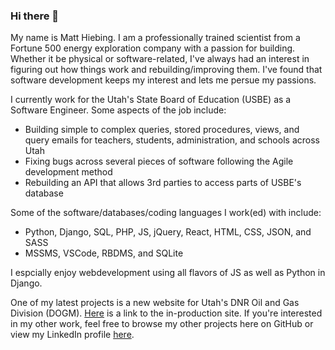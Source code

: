 ### Hi there 👋
My name is Matt Hiebing.  I am a professionally trained scientist from a Fortune 500 energy exploration company with a passion for building.  Whether it be physical or software-related, I've always had an interest in figuring out how things work and rebuilding/improving them.  I've found that software development keeps my interest and lets me persue my passions.

I currently work for the Utah's State Board of Education (USBE) as a Software Engineer.  Some aspects of the job include:
* Building simple to complex queries, stored procedures, views, and query emails for teachers, students, administration, and schools across Utah
* Fixing bugs across several pieces of software following the Agile development method
* Rebuilding an API that allows 3rd parties to access parts of USBE's database 

Some of the software/databases/coding languages I work(ed) with include:
* Python, Django, SQL, PHP, JS, jQuery, React, HTML, CSS, JSON, and SASS
* MSSMS, VSCode, RBDMS, and SQLite

I espcially enjoy webdevelopment using all flavors of JS as well as Python in Django.

One of my latest projects is a new website for Utah's DNR Oil and Gas Division (DOGM).  [Here]( https://oilgas.utah.gov/) is a link to the in-production site.  If you're interested in my other work, feel free to browse my other projects here on GitHub or view my LinkedIn profile [here](https://www.linkedin.com/in/matthewhiebing/).
